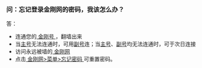 ### 问：忘记登录金刚网的密码，我该怎么办？

答：
- 连通您的[ 金刚号 ](https://a2zitpro.github.io/web/金刚号)，翻墙出来
- 当[主号](https://a2zitpro.github.io/web/主号)无法连通时，可用[副号](https://a2zitpro.github.io/web/副号)连；当[主号](https://a2zitpro.github.io/web/主号)、[副号](https://a2zitpro.github.io/web/副号)均无法连通时，可于次日连接
- 访问永远被墙的[ 金刚网 ](https://www.atozitpro.net/zh/)
- 点击[ 金刚网>菜单>忘记密码 ](https://www.atozitpro.net/zh/password-reset/)可重置密码。
